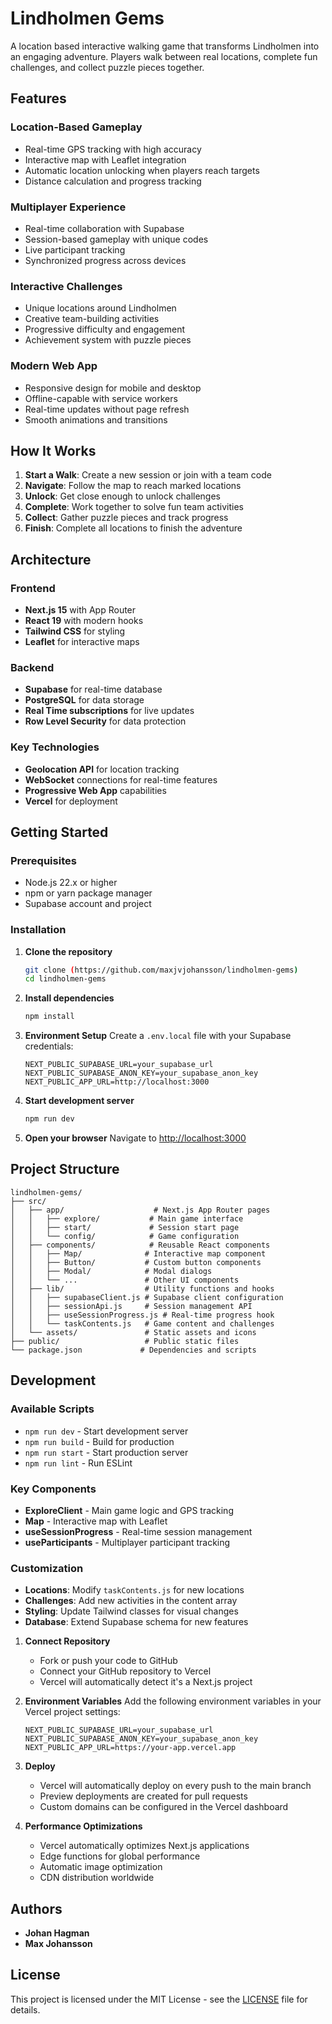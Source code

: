 # Lindholmen Gems

A location based interactive walking game that transforms Lindholmen into an engaging adventure. Players walk between real locations, complete fun challenges, and collect puzzle pieces together.

## Features

### Location-Based Gameplay

- Real-time GPS tracking with high accuracy
- Interactive map with Leaflet integration
- Automatic location unlocking when players reach targets
- Distance calculation and progress tracking

### Multiplayer Experience

- Real-time collaboration with Supabase
- Session-based gameplay with unique codes
- Live participant tracking
- Synchronized progress across devices

### Interactive Challenges

- Unique locations around Lindholmen
- Creative team-building activities
- Progressive difficulty and engagement
- Achievement system with puzzle pieces

### Modern Web App

- Responsive design for mobile and desktop
- Offline-capable with service workers
- Real-time updates without page refresh
- Smooth animations and transitions

## How It Works

1. **Start a Walk**: Create a new session or join with a team code
2. **Navigate**: Follow the map to reach marked locations
3. **Unlock**: Get close enough to unlock challenges
4. **Complete**: Work together to solve fun team activities
5. **Collect**: Gather puzzle pieces and track progress
6. **Finish**: Complete all locations to finish the adventure

## Architecture

### Frontend

- **Next.js 15** with App Router
- **React 19** with modern hooks
- **Tailwind CSS** for styling
- **Leaflet** for interactive maps

### Backend

- **Supabase** for real-time database
- **PostgreSQL** for data storage
- **Real Time subscriptions** for live updates
- **Row Level Security** for data protection

### Key Technologies

- **Geolocation API** for location tracking
- **WebSocket** connections for real-time features
- **Progressive Web App** capabilities
- **Vercel** for deployment

## Getting Started

### Prerequisites

- Node.js 22.x or higher
- npm or yarn package manager
- Supabase account and project

### Installation

1. **Clone the repository**

   ```bash
   git clone (https://github.com/maxjvjohansson/lindholmen-gems)
   cd lindholmen-gems
   ```

2. **Install dependencies**

   ```bash
   npm install
   ```

3. **Environment Setup**
   Create a `.env.local` file with your Supabase credentials:

   ```env
   NEXT_PUBLIC_SUPABASE_URL=your_supabase_url
   NEXT_PUBLIC_SUPABASE_ANON_KEY=your_supabase_anon_key
   NEXT_PUBLIC_APP_URL=http://localhost:3000
   ```

4. **Start development server**

   ```bash
   npm run dev
   ```

5. **Open your browser**
   Navigate to [http://localhost:3000](http://localhost:3000)

## Project Structure

```
lindholmen-gems/
├── src/
│   ├── app/                    # Next.js App Router pages
│   │   ├── explore/           # Main game interface
│   │   ├── start/             # Session start page
│   │   └── config/            # Game configuration
│   ├── components/            # Reusable React components
│   │   ├── Map/              # Interactive map component
│   │   ├── Button/           # Custom button components
│   │   ├── Modal/            # Modal dialogs
│   │   └── ...               # Other UI components
│   ├── lib/                  # Utility functions and hooks
│   │   ├── supabaseClient.js # Supabase client configuration
│   │   ├── sessionApi.js     # Session management API
│   │   ├── useSessionProgress.js # Real-time progress hook
│   │   └── taskContents.js   # Game content and challenges
│   └── assets/               # Static assets and icons
├── public/                   # Public static files
└── package.json             # Dependencies and scripts
```

## Development

### Available Scripts

- `npm run dev` - Start development server
- `npm run build` - Build for production
- `npm run start` - Start production server
- `npm run lint` - Run ESLint

### Key Components

- **ExploreClient** - Main game logic and GPS tracking
- **Map** - Interactive map with Leaflet
- **useSessionProgress** - Real-time session management
- **useParticipants** - Multiplayer participant tracking

### Customization

- **Locations**: Modify `taskContents.js` for new locations
- **Challenges**: Add new activities in the content array
- **Styling**: Update Tailwind classes for visual changes
- **Database**: Extend Supabase schema for new features

1. **Connect Repository**

   - Fork or push your code to GitHub
   - Connect your GitHub repository to Vercel
   - Vercel will automatically detect it's a Next.js project

2. **Environment Variables**
   Add the following environment variables in your Vercel project settings:

   ```
   NEXT_PUBLIC_SUPABASE_URL=your_supabase_url
   NEXT_PUBLIC_SUPABASE_ANON_KEY=your_supabase_anon_key
   NEXT_PUBLIC_APP_URL=https://your-app.vercel.app
   ```

3. **Deploy**

   - Vercel will automatically deploy on every push to the main branch
   - Preview deployments are created for pull requests
   - Custom domains can be configured in the Vercel dashboard

4. **Performance Optimizations**
   - Vercel automatically optimizes Next.js applications
   - Edge functions for global performance
   - Automatic image optimization
   - CDN distribution worldwide

## Authors

- **Johan Hagman**
- **Max Johansson**

## License

This project is licensed under the MIT License - see the [LICENSE](LICENSE) file for details.
